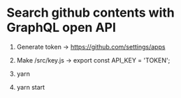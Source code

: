 # Search github contents with GraphQL open API

1. Generate token ->  https://github.com/settings/apps

2. Make /src/key.js  -> export const API_KEY = 'TOKEN';

3. yarn

4. yarn start
